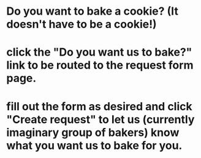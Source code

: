 # Do you want to bake a cookie? (It doesn't have to be a cookie!)

# click the "Do you want us to bake?" link to be routed to the request form page.
# fill out the form as desired and click "Create request" to let us (currently imaginary group of bakers) know what you want us to bake for you.